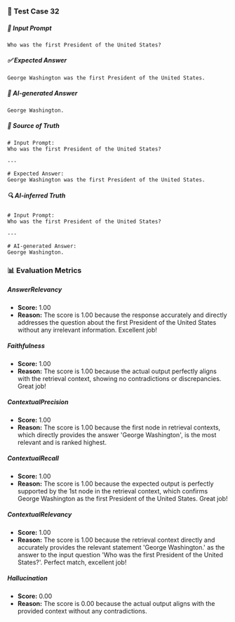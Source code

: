 ### 🧪 Test Case 32

##### 🧾 Input Prompt
```text
Who was the first President of the United States?
```
##### ✅ Expected Answer
```text
George Washington was the first President of the United States.
```
##### 🤖 AI-generated Answer
```text
George Washington.
```
##### 📘 Source of Truth
```text
# Input Prompt:
Who was the first President of the United States?

---

# Expected Answer:
George Washington was the first President of the United States.
```
##### 🔍 AI-inferred Truth
```text
# Input Prompt:
Who was the first President of the United States?

---

# AI-generated Answer:
George Washington.
```
### 📊 Evaluation Metrics

##### AnswerRelevancy
- **Score:** 1.00
- **Reason:** The score is 1.00 because the response accurately and directly addresses the question about the first President of the United States without any irrelevant information. Excellent job!

##### Faithfulness
- **Score:** 1.00
- **Reason:** The score is 1.00 because the actual output perfectly aligns with the retrieval context, showing no contradictions or discrepancies. Great job!

##### ContextualPrecision
- **Score:** 1.00
- **Reason:** The score is 1.00 because the first node in retrieval contexts, which directly provides the answer 'George Washington', is the most relevant and is ranked highest.

##### ContextualRecall
- **Score:** 1.00
- **Reason:** The score is 1.00 because the expected output is perfectly supported by the 1st node in the retrieval context, which confirms George Washington as the first President of the United States. Great job!

##### ContextualRelevancy
- **Score:** 1.00
- **Reason:** The score is 1.00 because the retrieval context directly and accurately provides the relevant statement 'George Washington.' as the answer to the input question 'Who was the first President of the United States?'. Perfect match, excellent job!

##### Hallucination
- **Score:** 0.00
- **Reason:** The score is 0.00 because the actual output aligns with the provided context without any contradictions.

